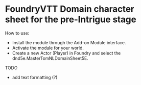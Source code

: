 # FoundryVTT Domain character sheet for the pre-Intrigue stage

How to use:
* Install the module through the Add-on Module interface.
* Activate the module for your world.
* Create a new Actor (Player) in Foundry and select the dnd5e.MasterTomNLDomainSheet5E.

TODO
* add text formatting (?)
